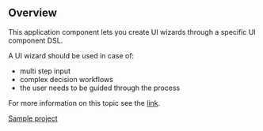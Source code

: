 ## Overview
This application component lets you create UI wizards through a specific UI component DSL.

A UI wizard should be used in case of:

*   multi step input
*   complex decision workflows
*   the user needs to be guided through the process

For more information on this topic see the [link](http://ui-patterns.com/patterns/Wizard).

[Sample project](https://github.com/mariodavid/cuba-example-using-wizard)